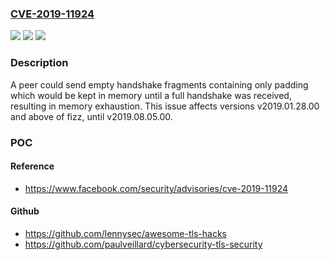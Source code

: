### [CVE-2019-11924](https://cve.mitre.org/cgi-bin/cvename.cgi?name=CVE-2019-11924)
![](https://img.shields.io/static/v1?label=Product&message=fizz&color=blue)
![](https://img.shields.io/static/v1?label=Version&message=!%3D%3E%20v2019.08.12.00%20&color=brighgreen)
![](https://img.shields.io/static/v1?label=Vulnerability&message=Uncontrolled%20Resource%20Consumption%20(CWE-ID%20400)&color=brighgreen)

### Description

A peer could send empty handshake fragments containing only padding which would be kept in memory until a full handshake was received, resulting in memory exhaustion. This issue affects versions v2019.01.28.00 and above of fizz, until v2019.08.05.00.

### POC

#### Reference
- https://www.facebook.com/security/advisories/cve-2019-11924

#### Github
- https://github.com/lennysec/awesome-tls-hacks
- https://github.com/paulveillard/cybersecurity-tls-security

